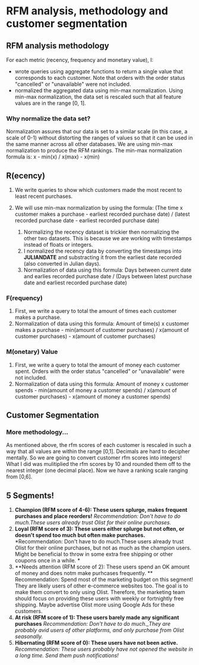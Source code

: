 # RFM analysis, methodology and customer segmentation

## RFM analysis methodology
For each metric (recency, frequency and monetary value), I:
- wrote queries using aggregate functions to return a single value that corresponds to each customer. Note that orders with the order status "cancelled" or "unavailable" were not included.  
- normalized the aggregated data using min-max normalization. Using min-max normalization, the data set is rescaled such that all feature values are in the range [0, 1]. 

### Why normalize the data set?
Normalization assures that our data is set to a similar scale (in this case, a scale of 0-1) without distorting the ranges of values so that it can be used in the same manner across all other databases.
We are using min-max normalization to produce the RFM rankings. The min-max normalization formula is: x - min(x) / x(max) - x(min)


## R(ecency)
1. We write queries to show which customers made the most recent to least recent purchases.
2. We will use min-max normalization by using the formula: (The time x customer makes a purchase - earliest recorded purchase date) / (latest recorded purchase date -  earliest recorded purchase date)

    1. Normalizing the recency dataset is trickier then normalizing the other two datasets. This is because we are working with timestamps instead of floats or integers.  
    2. I normalized the recency data by converting the timestamps into **JULIANDATE** and substracting it from the earliest date recorded (also converted in Julian days).  
    3.  Normalization of data using this formula: Days between current date and earlies recorded purchase date / (Days between latest purchase date and earliest recorded purchase date)


### F(requency)
1. First, we write a query to total the amount of times each customer makes a purchase. 
2. Normalization of data using this formula: Amount of time(s) x customer makes a purchase - min(amount of customer purchases) / x(amount of customer purchases) - x(amount of customer purchases)



### M(onetary) Value
1. First, we write a query to total the amount of money each customer spent. Orders with the order status "cancelled" or "unavailable" were not included. 
2. Normalization of data using this formula: Amount of money x customer spends - min(amount of money a customer spends) / x(amount of customer purchases) - x(amount of money a customer spends)


## Customer Segmentation

### More methodology...
As mentioned above, the rfm scores of each customer is rescaled in such a way that all values are within the range [0,1]. Decimals are hard to decipher mentally. So we are going to convert customer rfm scores into integers! 
What I did was mulitiplied the rfm scores by 10 and rounded them off to the nearest integer (one decimal place). Now we have a ranking scale ranging from [0,6]. 

## 5 Segments!

1. **Champion (RFM score of 4-6): These users splurge, makes frequent purchases and place reorders!**
     *Recommendation: Don't have to do much.These users already trust Olist for their online purchases.*
2. **Loyal (RFM score of 3): These users either splurge but not often, or doesn't spend too much but often make purchases.**
     *Recommendation: Don't have to do much.These users already trust Olist for their online purchases, but not as much as the champion users. Might be beneficial to throw in some extra free shipping or other coupons once in a while. *
3. **Needs attention (RFM score of 2): These users spend an OK amount of money and does notm make purhcases frequently. **
    Recommendation: Spend most of the marketing budget on this segment! They are likely users of other e-commerce websites too. The goal is to make them convert to only using Olist. Therefore, the marketing team should focus on providing these users with weekly or fortnightly free shipping. Maybe advertise Olist more using Google Ads for these customers.
4. **At risk (RFM score of 1): These users barely made any significant purchases**
     *Recommendation: Don't have to do much._They are probably avid users of other platforms, and only purchase from Olist seasonally.*
5. **Hibernating (RFM score of 0): These users have not been active.**
     *Recommendation: These users probably have not opened the website in a long time. Send them push notifications!*




